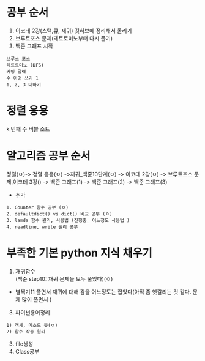 # 공부 순서
1. 이코테 2강(스택,큐, 재귀) 깃허브에 정리해서 올리기
2. 브루트포스 문제(테트로미노부터 다시 풀기)
3. 백준 그래프 시작


```
브루스 포스
테트로미노 (DFS)
카잉 달력
수 이어 쓰기 1
1, 2, 3 더하기

```


# 정렬 응용

k 번째 수
버블 소트

# 알고리즘 공부 순서
정렬(ㅇ)-> 정렬 응용(ㅇ) ->재귀_백준10단계(ㅇ) -> 이코테 2강(ㅇ) -> 브루트포스 문제,이코테 3강() -> 백준 그래프(1) -> 백준 그래프(2) -> 백준 그래프(3)  

+ 추가
```  
1. Counter 함수 공부 (ㅇ) 
2. defaultdict() vs dict() 비교 공부 (ㅇ)
3. lamda 함수 원리, 사용법 (진행중_ 어느정도 사용법 )
4. readline, write 원리 공부 
```
# 부족한 기본 python 지식 채우기

1. 재귀함수  
  (백준 step10: 재귀 문제들 모두 풀었다)(ㅇ)   
  + 별찍기11 풀면서 재귀에 대해 감을 어느정도는 잡았다(아직 좀 헷갈리는 것 같다. 문제 많이 풀면서 )
3. 파이썬용어정리
```
1) 객체, 메소드 뜻(ㅇ)
2) 함수 작동 원리
```
3. file생성
4. Class공부

